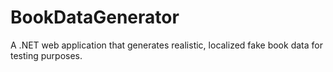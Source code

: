 # BookDataGenerator
A .NET web application that generates realistic, localized fake book data for testing purposes.
